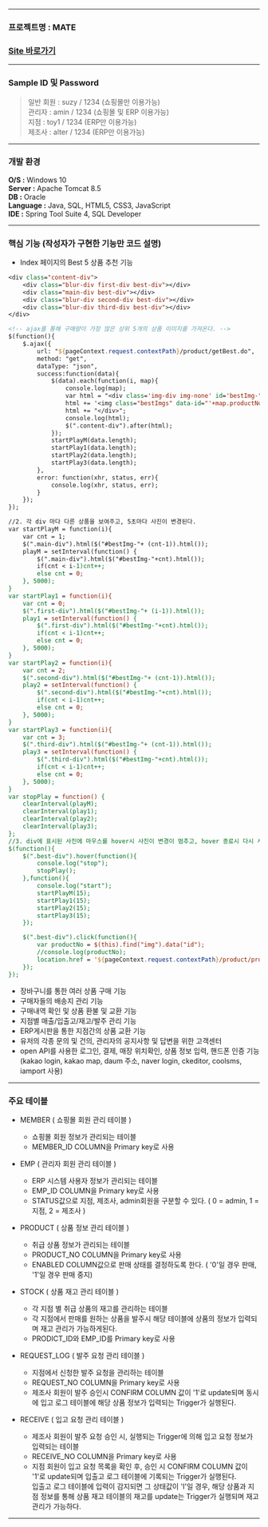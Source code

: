 ----------------------
### 프로젝트명 : MATE
### [Site 바로가기](park.jh92.kro.kr/mate)
----------------------

### Sample ID 및 Password
> 일반 회원 : suzy / 1234 (쇼핑몰만 이용가능) <br>
> 관리자 : amin / 1234 (쇼핑몰 및 ERP 이용가능) <br>
> 지점 : toy1 / 1234 (ERP만 이용가능) <br>
> 제조사 : alter / 1234 (ERP만 이용가능) <br>

--- 

### 개발 환경
**O/S :** Windows 10 <br>
**Server :** Apache Tomcat 8.5 <br>
**DB :** Oracle <br>
**Language :** Java, SQL, HTML5, CSS3, JavaScript <br>
**IDE :** Spring Tool Suite 4, SQL Developer <br>

---

### 핵심 기능 (작성자가 구현한 기능만 코드 설명)
- Index 페이지의 Best 5 상품 추천 기능
```jsp
<div class="content-div">
	<div class="blur-div first-div best-div"></div>
	<div class="main-div best-div"></div>
	<div class="blur-div second-div best-div"></div>
	<div class="blur-div third-div best-div"></div>
</div>

<!-- ajax를 통해 구매량이 가장 많은 상위 5개의 상품 이미지를 가져온다. -->
$(function(){
	$.ajax({
		url: "${pageContext.request.contextPath}/product/getBest.do",
		method: "get",
		dataType: "json",
		success:function(data){
			$(data).each(function(i, map){
				console.log(map);
				var html = "<div class='img-div img-none' id='bestImg-" + i + "'>";
				html += '<img class="bestImgs" data-id="'+map.productNo+'" src="${pageContext.request.contextPath}/resources/upload/mainimages/' + map.renamedFilename + '" alt="" />';
				html += "</div>";
				console.log(html);
				$(".content-div").after(html);
			});
			startPlayM(data.length);
			startPlay1(data.length);
			startPlay2(data.length);
			startPlay3(data.length);
		},
		error: function(xhr, status, err){
			console.log(xhr, status, err);
		}
	});
});

//2. 각 div 마다 다른 상품을 보여주고, 5초마다 사진이 변경된다.
var startPlayM = function(i){
	var cnt = 1;
	$(".main-div").html($("#bestImg-"+ (cnt-1)).html());
	playM = setInterval(function() {
		$(".main-div").html($("#bestImg-"+cnt).html());
		if(cnt < i-1)cnt++;
		else cnt = 0;
	}, 5000);
}
var startPlay1 = function(i){
	var cnt = 0;
	$(".first-div").html($("#bestImg-"+ (i-1)).html());
	play1 = setInterval(function() {
		$(".first-div").html($("#bestImg-"+cnt).html());
		if(cnt < i-1)cnt++;
		else cnt = 0;
	}, 5000);
}
var startPlay2 = function(i){
	var cnt = 2;
	$(".second-div").html($("#bestImg-"+ (cnt-1)).html());
	play2 = setInterval(function() {
		$(".second-div").html($("#bestImg-"+cnt).html());
		if(cnt < i-1)cnt++;
		else cnt = 0;
	}, 5000);
}
var startPlay3 = function(i){
	var cnt = 3;
	$(".third-div").html($("#bestImg-"+ (cnt-1)).html());
	play3 = setInterval(function() {
		$(".third-div").html($("#bestImg-"+cnt).html());
		if(cnt < i-1)cnt++;
		else cnt = 0;
	}, 5000);
}
var stopPlay = function() {
	clearInterval(playM);
	clearInterval(play1);
	clearInterval(play2);
	clearInterval(play3);
};
//3. div에 표시된 사진에 마우스를 hover시 사진이 변경이 멈추고, hover 종료시 다시 사진이 변경되게 된다.
$(function(){
	$(".best-div").hover(function(){
		console.log("stop");
		stopPlay();
	},function(){
		console.log("start");
		startPlayM(15);
		startPlay1(15);
		startPlay2(15);
		startPlay3(15);
	});

	$(".best-div").click(function(){
		var productNo = $(this).find("img").data("id");
		//console.log(productNo);
		location.href = '${pageContext.request.contextPath}/product/productDetail.do?productNo='+productNo;
	});
});

```
- 장바구니를 통한 여러 상품 구매 기능
- 구매자들의 배송지 관리 기능
- 구매내역 확인 및 상품 환불 및 교환 기능
- 지점별 매출/입출고/재고/발주 관리 기능
- ERP게시판을 통한 지점간의 상품 교환 기능
- 유저의 각종 문의 및 건의, 관리자의 공지사항 및 답변을 위한 고객센터
- open API를 사용한 로그인, 결제, 매장 위치확인, 상품 정보 입력, 핸드폰 인증 기능 <br>
  (kakao login, kakao map, daum 주소, naver login, ckeditor, coolsms, iamport 사용)
  
---

### 주요 테이블  
  
+ MEMBER ( 쇼핑몰 회원 관리 테이블 )
  + 쇼핑몰 회원 정보가 관리되는 테이블
  + MEMBER_ID COLUMN을 Primary key로 사용
  
+ EMP ( 관리자 회원 관리 테이블 )
  + ERP 시스템 사용자 정보가 관리되는 테이블
  + EMP_ID COLUMN을 Primary key로 사용
  + STATUS값으로 지점, 제조사, admin회원을 구분할 수 있다. ( 0 = admin, 1 = 지점, 2 = 제조사 )
  
+ PRODUCT ( 상품 정보 관리 테이블 )
  + 취급 상품 정보가 관리되는 테이블
  + PRODUCT_NO COLUMN을 Primary key로 사용
  + ENABLED COLUMN값으로 판매 상태를 결정하도록 한다. ( '0'일 경우 판매, '1'일 경우 판매 중지)
  
+ STOCK ( 상품 재고 관리 테이블 )
  + 각 지점 별 취급 상품의 재고를 관리하는 테이블
  + 각 지점에서 판매를 원하는 상품을 발주시 해당 테이블에 상품의 정보가 입력되며 재고 관리가 가능하게된다.
  + PRODICT_ID와 EMP_ID를 Primary key로 사용
  
+ REQUEST_LOG ( 발주 요청 관리 테이블 )
  + 지점에서 신청한 발주 요청을 관리하는 테이블
  + REQUEST_NO COLUMN을 Primary key로 사용
  + 제조사 회원이 발주 승인시 CONFIRM COLUMN 값이 '1'로 update되며 동시에 입고 로그 테이블에 해당 상품 정보가 입력되는 Trigger가 실행된다.
 
+ RECEIVE ( 입고 요청 관리 테이블 )
  + 제조사 회원이 발주 요청 승인 시, 실행되는 Trigger에 의해 입고 요청 정보가 입력되는 테이블
  + RECEIVE_NO COLUMN을 Primary key로 사용
  + 지점 회원이 입고 요청 목록을 확인 후, 승인 시 CONFIRM COLUMN 값이 '1'로 update되며 입출고 로그 테이블에 기록되는 Trigger가 실행된다.   
   입출고 로그 테이블에 입력이 감지되면 그 상태값이 'I'일 경우, 해당 상품과 지점 정보를 통해 상품 재고 테이블의 재고를 update는 Trigger가 실행되며 재고 관리가 가능하다.
  
--- 

